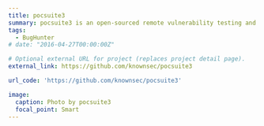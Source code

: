 ```yaml
---
title: pocsuite3
summary: pocsuite3 is an open-sourced remote vulnerability testing and proof-of-concept development framework. [I have submitted a Pull Request (PR) for a reconnaissance module, which has been successfully integrated into the main branch.]
tags:
  - BugHunter
# date: "2016-04-27T00:00:00Z"

# Optional external URL for project (replaces project detail page).
external_link: https://github.com/knownsec/pocsuite3

url_code: 'https://github.com/knownsec/pocsuite3'

image:
  caption: Photo by pocsuite3
  focal_point: Smart
---
```

